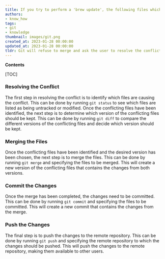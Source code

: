 ```yaml
---
title: If you try to perform a 'brew update', the following files which are not being tracked by the working tree will be replaced by the merge
authors:
- know_how
tags:
- git
- knowledge
thumbnail: images/git.png
created_at: 2023-01-28 00:00:00
updated_at: 2023-01-28 00:00:00
tldr: Git will refuse to merge and ask the user to resolve the conflicts manually.
---
```


**Contents**

[TOC]

### Resolving the Conflict

The first step in resolving the conflict is to identify which files are causing the conflict. This can be done by running `git status` to see which files are listed as being untracked or modified. Once the conflicting files have been identified, the next step is to determine which version of the conflicting files should be kept. This can be done by running `git diff` to compare the different versions of the conflicting files and decide which version should be kept. 

### Merging the Files

Once the conflicting files have been identified and the desired version has been chosen, the next step is to merge the files. This can be done by running `git merge` and specifying the files to be merged. This will create a new version of the conflicting files that contains the changes from both versions.

### Commit the Changes

Once the merge has been completed, the changes need to be committed. This can be done by running `git commit` and specifying the files to be committed. This will create a new commit that contains the changes from the merge.

### Push the Changes

The final step is to push the changes to the remote repository. This can be done by running `git push` and specifying the remote repository to which the changes should be pushed. This will push the changes to the remote repository, making them available to other users.

